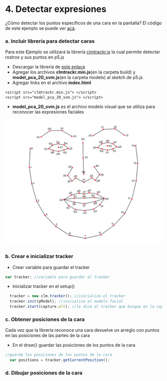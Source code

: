 # 4. Detectar expresiones

¿Cómo detectar los puntos específicos de una cara en la pantalla? El código de este ejemplo se puede ver [acá](https://editor.p5js.org/laurajunco/sketches/SJ3L5F_hX).

### a. Incluir librería para detectar caras <a id="a-incluir-libreria-para-detectar-colores"></a>

Para este Ejemplo se utilizará la librería [clmtrackr.js](https://www.auduno.com/clmtrackr/docs/reference.html) la cual permite detectar rostros y sus puntos en p5.js

* Descargar la librería de [este enlace​](https://github.com/auduno/clmtrackr/zipball/dev)
* Agregar los archivos  **clmtrackr.min.js**\(en la carpeta build\)  y **model\_pca\_20\_svm.js**\(en la carpeta models\) al sketch de p5.js
* Agregar links en el archivo **index.html**

```markup
<script src="clmtrackr.min.js"> </script>
<script src="model_pca_20_svm.js"> </script>
```

* **model\_pca\_20\_svm.js** es el archivo modelo visual que se utiliza para reconocer las expresiones faciales

![](../../.gitbook/assets/captura-de-pantalla-2018-11-05-a-las-6.43.11-p.m..png)

### b. Crear e inicializar tracker

* Crear variable para guardar el tracker

```javascript
var tracker; //variable para guardar el tracker
```

* Inicializar tracker en el setup\(\)

```javascript
  tracker = new clm.tracker(); //inicializa el tracker
  tracker.init(pModel); //inicializa el modelo facial
  tracker.start(capture.elt); //le dice al tracker que busque en la captura de la camara
```

### c. Obtener posiciones de la cara

Cada vez que la librería reconoce una cara devuelve un arreglo con puntos en las posiciones de las partes de la cara

* En el draw\(\) guardar las posiciones de los puntos de la cara

```javascript
//guarda las posiciones de los puntos de la cara
  var positions = tracker.getCurrentPosition();
```

### d. Dibujar posiciones de la cara

